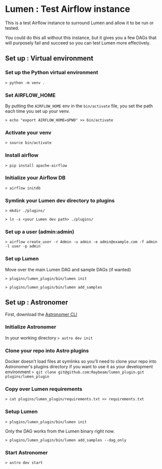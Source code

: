 



# Lumen : Test Airflow instance
This is a test Airflow instance to surround Lumen and allow it to be run or tested.

You could do this all without this instance, but it gives you a few DAGs that will purposely fail and succeed
so you can test Lumen more effectively.

## Set up : Virtual environment

### Set up the Python virtual environment
`> python -m venv .`

### Set AIRFLOW_HOME
By putting the `AIRFLOW_HOME` env in the `bin/activate` file, you set the path each time you set up your venv.

`> echo "export AIRFLOW_HOME=$PWD" >> bin/activate`

### Activate your venv
`> source bin/activate`

### Install airflow
`> pip install apache-airflow`

### Initialize your Airflow DB
`> airflow initdb`

### Symlink your Lumen dev directory to plugins
`> mkdir ./plugins/`

`> ln -s <your Lumen dev path> ./plugins/`

### Set up a user (admin:admin)

`> airflow create_user -r Admin -u admin -e admin@example.com -f admin -l user -p admin`

### Set up Lumen
Move over the main Lumen DAG and sample DAGs (if wanted)

`> plugins/lumen_plugin/bin/lumen init`

`> plugins/lumen_plugin/bin/lumen add_samples`

## Set up : Astronomer
First, download the [Astronomer CLI](https://www.astronomer.io/docs/cli-getting-started/)

### Initialize Astronomer
In your working directory
`> astro dev init`

### Clone your repo into Astro plugins
Docker doesn't load files at symlinks so you'll
need to clone your repo into Astronomer's plugins directory if you want to use it as your development environment 
`> git clone git@github.com:Raybeam/lumen_plugin.git plugins/lumen_plugin`

### Copy over Lumen requirements
`> cat plugins/lumen_plugin/requirements.txt >> requirements.txt`

### Setup Lumen
`> plugins/lumen_plugin/bin/lumen init`

Only the DAG works from the Lumen binary right now.

`> plugins/lumen_plugin/bin/lumen add_samples --dag_only`

### Start Astronomer
`> astro dev start`